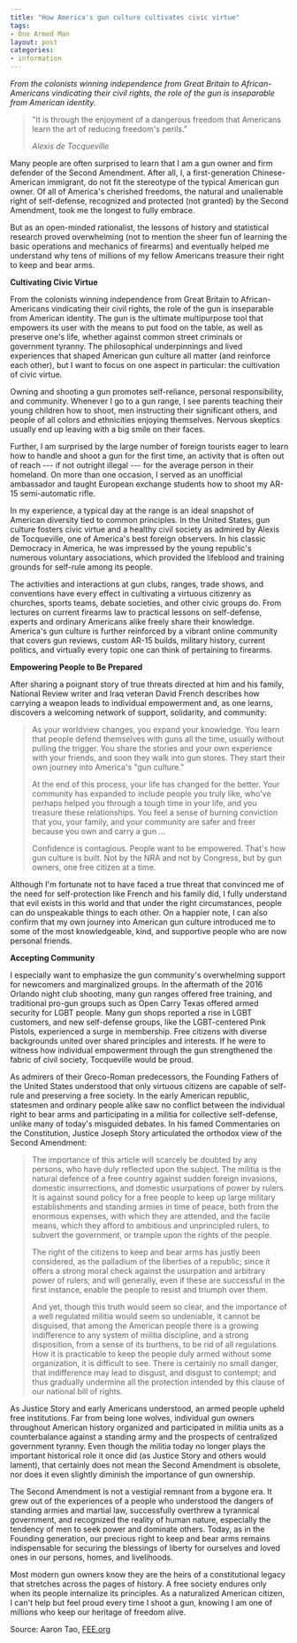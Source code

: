 ```yaml
---
title: "How America's gun culture cultivates civic virtue"
tags:
- One Armed Man
layout: post
categories:
- information
---
```


*From the colonists winning independence from Great Britain to African-Americans vindicating their civil rights, the role of the gun is inseparable from American identity.*

> "It is through the enjoyment of a dangerous freedom that Americans learn the art of reducing freedom's perils."
>
> <cite>Alexis de Tocqueville</cite>

Many people are often surprised to learn that I am a gun owner and firm defender of the Second Amendment. After all, I, a first-generation Chinese-American immigrant, do not fit the stereotype of the typical American gun owner. Of all of America's cherished freedoms, the natural and unalienable right of self-defense, recognized and protected (not granted) by the Second Amendment, took me the longest to fully embrace.

But as an open-minded rationalist, the lessons of history and statistical research proved overwhelming (not to mention the sheer fun of learning the basic operations and mechanics of firearms) and eventually helped me understand why tens of millions of my fellow Americans treasure their right to keep and bear arms.

**Cultivating Civic Virtue**

From the colonists winning independence from Great Britain to African-Americans vindicating their civil rights, the role of the gun is inseparable from American identity. The gun is the ultimate multipurpose tool that empowers its user with the means to put food on the table, as well as preserve one's life, whether against common street criminals or government tyranny. The philosophical underpinnings and lived experiences that shaped American gun culture all matter (and reinforce each other), but I want to focus on one aspect in particular: the cultivation of civic virtue.

Owning and shooting a gun promotes self-reliance, personal responsibility, and community. Whenever I go to a gun range, I see parents teaching their young children how to shoot, men instructing their significant others, and people of all colors and ethnicities enjoying themselves. Nervous skeptics usually end up leaving with a big smile on their faces.

Further, I am surprised by the large number of foreign tourists eager to learn how to handle and shoot a gun for the first time, an activity that is often out of reach --- if not outright illegal --- for the average person in their homeland. On more than one occasion, I served as an unofficial ambassador and taught European exchange students how to shoot my AR-15 semi-automatic rifle.

In my experience, a typical day at the range is an ideal snapshot of American diversity tied to common principles. In the United States, gun culture fosters civic virtue and a healthy civil society as admired by Alexis de Tocqueville, one of America's best foreign observers. In his classic Democracy in America, he was impressed by the young republic's numerous voluntary associations, which provided the lifeblood and training grounds for self-rule among its people.

The activities and interactions at gun clubs, ranges, trade shows, and conventions have every effect in cultivating a virtuous citizenry as churches, sports teams, debate societies, and other civic groups do. From lectures on current firearms law to practical lessons on self-defense, experts and ordinary Americans alike freely share their knowledge. America's gun culture is further reinforced by a vibrant online community that covers gun reviews, custom AR-15 builds, military history, current politics, and virtually every topic one can think of pertaining to firearms.

**Empowering People to Be Prepared**

After sharing a poignant story of true threats directed at him and his family, National Review writer and Iraq veteran David French describes how carrying a weapon leads to individual empowerment and, as one learns, discovers a welcoming network of support, solidarity, and community:

> As your worldview changes, you expand your knowledge. You learn that people defend themselves with guns all the time, usually without pulling the trigger. You share the stories and your own experience with your friends, and soon they walk into gun stores. They start their own journey into America's "gun culture."
>
> At the end of this process, your life has changed for the better. Your community has expanded to include people you truly like, who've perhaps helped you through a tough time in your life, and you treasure these relationships. You feel a sense of burning conviction that you, your family, and your community are safer and freer because you own and carry a gun ...
>
> Confidence is contagious. People want to be empowered. That's how gun culture is built. Not by the NRA and not by Congress, but by gun owners, one free citizen at a time.

Although I'm fortunate not to have faced a true threat that convinced me of the need for self-protection like French and his family did, I fully understand that evil exists in this world and that under the right circumstances, people can do unspeakable things to each other. On a happier note, I can also confirm that my own journey into American gun culture introduced me to some of the most knowledgeable, kind, and supportive people who are now personal friends.

**Accepting Community**

I especially want to emphasize the gun community's overwhelming support for newcomers and marginalized groups. In the aftermath of the 2016 Orlando night club shooting, many gun ranges offered free training, and traditional pro-gun groups such as Open Carry Texas offered armed security for LGBT people. Many gun shops reported a rise in LGBT customers, and new self-defense groups, like the LGBT-centered Pink Pistols, experienced a surge in membership. Free citizens with diverse backgrounds united over shared principles and interests. If he were to witness how individual empowerment through the gun strengthened the fabric of civil society, Tocqueville would be proud.

As admirers of their Greco-Roman predecessors, the Founding Fathers of the United States understood that only virtuous citizens are capable of self-rule and preserving a free society. In the early American republic, statesmen and ordinary people alike saw no conflict between the individual right to bear arms and participating in a militia for collective self-defense, unlike many of today's misguided debates. In his famed Commentaries on the Constitution, Justice Joseph Story articulated the orthodox view of the Second Amendment:

> The importance of this article will scarcely be doubted by any persons, who have duly reflected upon the subject. The militia is the natural defence of a free country against sudden foreign invasions, domestic insurrections, and domestic usurpations of power by rulers. It is against sound policy for a free people to keep up large military establishments and standing armies in time of peace, both from the enormous expenses, with which they are attended, and the facile means, which they afford to ambitious and unprincipled rulers, to subvert the government, or trample upon the rights of the people.
>
> The right of the citizens to keep and bear arms has justly been considered, as the palladium of the liberties of a republic; since it offers a strong moral check against the usurpation and arbitrary power of rulers; and will generally, even if these are successful in the first instance, enable the people to resist and triumph over them.
>
> And yet, though this truth would seem so clear, and the importance of a well regulated militia would seem so undeniable, it cannot be disguised, that among the American people there is a growing indifference to any system of militia discipline, and a strong disposition, from a sense of its burthens, to be rid of all regulations. How it is practicable to keep the people duly armed without some organization, it is difficult to see. There is certainly no small danger, that indifference may lead to disgust, and disgust to contempt; and thus gradually undermine all the protection intended by this clause of our national bill of rights.

As Justice Story and early Americans understood, an armed people upheld free institutions. Far from being lone wolves, individual gun owners throughout American history organized and participated in militia units as a counterbalance against a standing army and the prospects of centralized government tyranny. Even though the militia today no longer plays the important historical role it once did (as Justice Story and others would lament), that certainly does not mean the Second Amendment is obsolete, nor does it even slightly diminish the importance of gun ownership.

The Second Amendment is not a vestigial remnant from a bygone era. It grew out of the experiences of a people who understood the dangers of standing armies and martial law, successfully overthrew a tyrannical government, and recognized the reality of human nature, especially the tendency of men to seek power and dominate others. Today, as in the Founding generation, our precious right to keep and bear arms remains indispensable for securing the blessings of liberty for ourselves and loved ones in our persons, homes, and livelihoods.

Most modern gun owners know they are the heirs of a constitutional legacy that stretches across the pages of history. A free society endures only when its people internalize its principles. As a naturalized American citizen, I can't help but feel proud every time I shoot a gun, knowing I am one of millions who keep our heritage of freedom alive.

Source: Aaron Tao, [FEE.org](https://fee.org/articles/how-america-s-gun-culture-cultivates-civic-virtue/)
